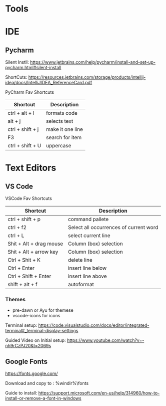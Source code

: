 # Tools

# IDE

## Pycharm

Silent Instll: https://www.jetbrains.com/help/pycharm/install-and-set-up-pycharm.html#silent-install

ShortCuts: https://resources.jetbrains.com/storage/products/intellij-idea/docs/IntelliJIDEA_ReferenceCard.pdf

PyCharm Fav Shortcuts

|Shortcut | Description 
|--------|--------------------|
|ctrl + alt + l |formats code |
|alt + j |selects text |
|ctrl + shift + j |make it one line |
|F3 |search for item |
|ctrl + shift + U |uppercase |

# Text Editors

## VS Code

VSCode Fav Shortcuts

|Shortcut | Description 
|--------|--------------------|
|ctrl + shift + p |command pallete |
|ctrl + f2 |Select all occurrences of current word |
|ctrl + L |select current line |
| Shit + Alt + drag mouse|Column (box) selection |
| Shit + Alt + arrow key|Column (box) selection |
| Ctrl + Shit + K| delete line |
|Ctrl + Enter| insert line below |
|Ctrl + Shift + Enter| insert line above |
|shift + alt + f |autoformat |

### Themes
- pre-dawn or Ayu for themese
- vscode-icons for icons

Terminal setup: https://code.visualstudio.com/docs/editor/integrated-terminal#_terminal-display-settings 

Guided Video on Initial setup: https://www.youtube.com/watch?v=-nh9rCzPJ20&t=2069s


## Google Fonts
https://fonts.google.com/

Download and copy to : %windir%\fonts

Guide to install: https://support.microsoft.com/en-us/help/314960/how-to-install-or-remove-a-font-in-windows